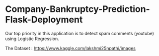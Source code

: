 # Company-Bankruptcy-Prediction-Flask-Deployment
Our top priority in this application is to detect spam comments (youtube) using Logistic Regression.

The Dataset : https://www.kaggle.com/lakshmi25npathi/images
